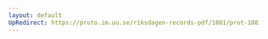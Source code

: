 ```yaml
---
layout: default
UpRedirect: https://pruto.im.uu.se/riksdagen-records-pdf/1881/prot-1881--ak--012/prot-1881--ak--012_045.pdf
---
```

